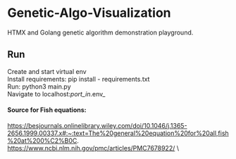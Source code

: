 # Genetic-Algo-Visualization
HTMX and Golang genetic algorithm demonstration playground.

## Run
Create and start virtual env \
Install requirements: pip install - requirements.txt \
Run: python3 main.py \
Navigate to localhost:_port_in_.env_ 


#### Source for Fish equations: 
https://besjournals.onlinelibrary.wiley.com/doi/10.1046/j.1365-2656.1999.00337.x#:~:text=The%20general%20equation%20for%20all,fish%20at%200%C2%B0C. \
https://www.ncbi.nlm.nih.gov/pmc/articles/PMC7678922/ \


